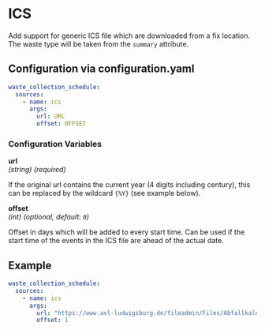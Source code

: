 # ICS

Add support for generic ICS file which are downloaded from a fix location. The waste type will be taken from the `summary` attribute.

## Configuration via configuration.yaml

```yaml
waste_collection_schedule:
  sources:
    - name: ics
      args:
        url: URL
        offset: OFFSET
```

### Configuration Variables

**url**<br>
*(string) (required)*

If the original url contains the current year (4 digits including century), this can be replaced by the wildcard `{%Y}` (see example below).

**offset**<br>
*(int) (optional, default: `0`)*

Offset in days which will be added to every start time. Can be used if the start time of the events in the ICS file are ahead of the actual date.

## Example

```yaml
waste_collection_schedule:
  sources:
    - name: ics
      args:
        url: "https://www.avl-ludwigsburg.de/fileadmin/Files/Abfallkalender/ICS/Privat/Privat_{%Y}_Ossweil.ics"
        offset: 1
```

